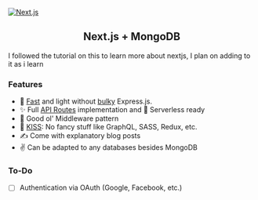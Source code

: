 [![Next.js](https://assets.zeit.co/image/upload/v1538361091/repositories/next-js/next-js.png)](https://nextjs.org)
<h2 align="center">Next.js + MongoDB</h2>

I followed the tutorial on this to learn more about nextjs, I plan on adding to it as i learn


<h3>Features</h3>



  - 🐇 [Fast](https://github.com/fastify/benchmarks#benchmarks) and light without [bulky](https://bundlephobia.com/result?p=express@4.17.1) Express.js.
  - ✨ Full [API Routes](https://nextjs.org/blog/next-9#api-routes) implementation and 👻 Serverless ready
  - 🤠 Good ol' Middleware pattern
  - 💋 [KISS](https://en.wikipedia.org/wiki/KISS_principle): No fancy stuff like GraphQL, SASS, Redux, etc.
  - ✍️ Come with explanatory blog posts
  - ✌️ Can be adapted to any databases besides MongoDB

</div>

<h3>To-Do</h3>

- [ ] Authentication via OAuth (Google, Facebook, etc.)

</div>
